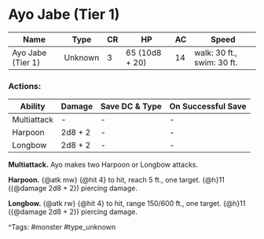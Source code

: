 # Ayo Jabe (Tier 1)

| Name | Type | CR | HP | AC | Speed |
|------|------|----|----|----|-------|
| Ayo Jabe (Tier 1) | Unknown | 3 | 65 (10d8 + 20) | 14 | walk: 30 ft., swim: 30 ft. |

### Actions:

| Ability | Damage | Save DC & Type | On Successful Save |
|---------|--------|----------------|--------------------|
| Multiattack | - | - | - |
| Harpoon | 2d8 + 2 | - | - |
| Longbow | 2d8 + 2 | - | - |


**Multiattack.** Ayo makes two Harpoon or Longbow attacks.

**Harpoon.** {@atk mw} {@hit 4} to hit, reach 5 ft., one target. {@h}11 ({@damage 2d8 + 2}) piercing damage.

**Longbow.** {@atk rw} {@hit 4} to hit, range 150/600 ft., one target. {@h}11 ({@damage 2d8 + 2}) piercing damage.

^Tags: #monster #type_unknown